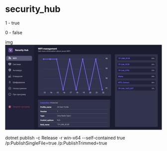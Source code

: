 # security_hub

1 - true

0 - false

img
![Alt text](.sorse/image.jpg)


dotnet publish -c Release -r win-x64 --self-contained true /p:PublishSingleFile=true /p:PublishTrimmed=true